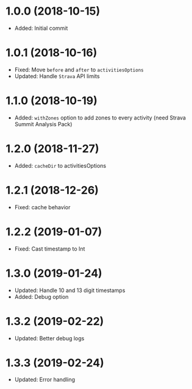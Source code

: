 # 1.0.0 (2018-10-15)

-   Added: Initial commit

# 1.0.1 (2018-10-16)

-   Fixed: Move `before` and `after` to `activitiesOptions`
-   Updated: Handle `Strava` API limits

# 1.1.0 (2018-10-19)

-   Added: `withZones` option to add zones to every activity (need Strava Summit Analysis Pack)

# 1.2.0 (2018-11-27)

-   Added: `cacheDir` to activitiesOptions

# 1.2.1 (2018-12-26)

-   Fixed: cache behavior

# 1.2.2 (2019-01-07)

-   Fixed: Cast timestamp to Int

# 1.3.0 (2019-01-24)

-   Updated: Handle 10 and 13 digit timestamps
-   Added: Debug option

# 1.3.2 (2019-02-22)

-   Updated: Better debug logs

# 1.3.3 (2019-02-24)

-   Updated: Error handling
